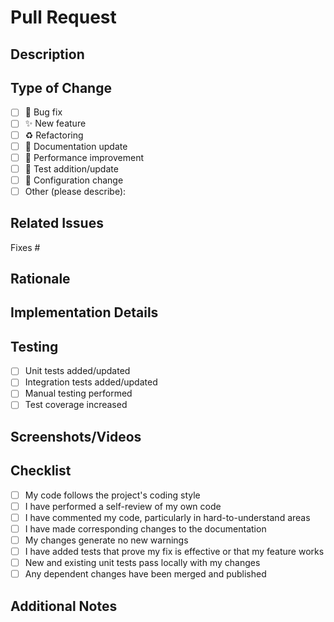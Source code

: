 # Pull Request

## Description

<!-- Provide a clear and concise description of the changes in this PR -->

## Type of Change

<!-- Mark the appropriate option with an 'x' -->

- [ ] 🐛 Bug fix
- [ ] ✨ New feature
- [ ] ♻️ Refactoring
- [ ] 📝 Documentation update
- [ ] 🚀 Performance improvement
- [ ] 🧪 Test addition/update
- [ ] 🔧 Configuration change
- [ ] Other (please describe):

## Related Issues

<!-- Link any related issues here using the format: Fixes #123, Related to #456 -->

Fixes #

## Rationale

<!-- Explain the reasoning behind these changes. Why are they necessary? -->

## Implementation Details

<!-- Provide technical details about the implementation -->

## Testing

<!-- Describe how you tested these changes -->

- [ ] Unit tests added/updated
- [ ] Integration tests added/updated
- [ ] Manual testing performed
- [ ] Test coverage increased

## Screenshots/Videos

<!-- If applicable, add screenshots or videos to help explain your changes -->

## Checklist

<!-- Mark items with an 'x' when completed -->

- [ ] My code follows the project's coding style
- [ ] I have performed a self-review of my own code
- [ ] I have commented my code, particularly in hard-to-understand areas
- [ ] I have made corresponding changes to the documentation
- [ ] My changes generate no new warnings
- [ ] I have added tests that prove my fix is effective or that my feature works
- [ ] New and existing unit tests pass locally with my changes
- [ ] Any dependent changes have been merged and published

## Additional Notes

<!-- Add any other information about the PR here -->
